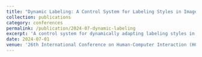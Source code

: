 ```yaml
---
title: "Dynamic Labeling: A Control System for Labeling Styles in Image Annotation Tasks"
collection: publications
category: conferences
permalink: /publication/2024-07-dynamic-labeling
excerpt: 'A control system for dynamically adapting labeling styles in image annotation workflows.'
date: 2024-07-01
venue: '26th International Conference on Human-Computer Interaction (HCI INTERNATIONAL 2024), Washington, USA'
---
```

